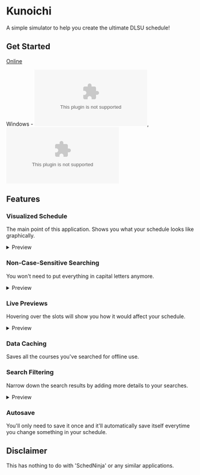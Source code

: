 # Kunoichi
A simple simulator to help you create the ultimate DLSU schedule!
## Get Started
[Online](https://llyme.github.io/Kunoichi)

Windows - ![32-bit](https://github.com/Llyme/Kunoichi/releases/download/v1.2-pre/Kunoichi.v1.2-pre.x86.zip), ![64-bit](https://github.com/Llyme/Kunoichi/releases/download/v1.2-pre/Kunoichi.v1.2-pre.x64.zip)

## Features

### Visualized Schedule
The main point of this application. Shows you what your schedule looks like graphically.
<details>
  <summary>Preview</summary>

  No previews yet. Sorry!
</details>

### Non-Case-Sensitive Searching
You won't need to put everything in capital letters anymore.
<details>
  <summary>Preview</summary>

  ![](https://raw.githubusercontent.com/Llyme/Kunoichi/master/preview/search.gif)
</details>

### Live Previews
Hovering over the slots will show you how it would affect your schedule.
<details>
  <summary>Preview</summary>

  ![](https://raw.githubusercontent.com/Llyme/Kunoichi/master/preview/enroll.gif)
</details>

### Data Caching
Saves all the courses you've searched for offline use.

### Search Filtering
Narrow down the search results by adding more details to your searches.
<details>
  <summary>Preview</summary>

  No previews yet. Sorry!
</details>

### Autosave
You'll only need to save it once and it'll automatically save itself everytime you change something in your schedule.

## Disclaimer
This has nothing to do with 'SchedNinja' or any similar applications.
